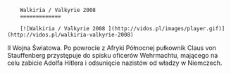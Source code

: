 
        Walkiria / Valkyrie 2008 
        =============
        
        [![Walkiria / Valkyrie 2008 ](http://vidos.pl/images/player.gif)](http://vidos.pl/walkiria-valkyrie-2008)
        
        
 II Wojna Światowa. Po powrocie z Afryki Północnej pułkownik Claus von Stauffenberg przystępuje do spisku oficerów Wehrmachtu, mającego na celu zabicie Adolfa Hitlera i odsunięcie nazistów od władzy w Niemczech.
    